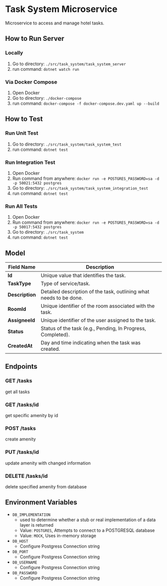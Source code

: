 # Task System Microservice
Microservice to access and manage hotel tasks.

## How to Run Server

### Locally
1. Go to directory: `./src/task_system/task_system_server`
2. run command: `dotnet watch run`

### Via Docker Compose
1. Open Docker
2. Go to directory: `./docker-compose`
3. run command: `docker-compose -f docker-compose.dev.yaml up --build`

## How to Test

### Run Unit Test
1. Go to directory: `./src/task_system/task_system_test`
2. run command: `dotnet test`

### Run Integration Test
1. Open Docker
2. Run command from anywhere: `docker run -e POSTGRES_PASSWORD=sa -d -p 50021:5432 postgres`
3. Go to directory: `./src/task_system/task_system_integration_test`
4. run command: `dotnet test`

### Run All Tests
1. Open Docker
2. Run command from anywhere: `docker run -e POSTGRES_PASSWORD=sa -d -p 50017:5432 postgres`
3. Go to directory: `./src/task_system`
4. run command: `dotnet test`

## Model

| Field Name   | Description|
|--------------|---------------------------------------|
| **Id**       | Unique value that identifies the task.|
| **TaskType**    | Type of service/task.|
| **Description** | Detailed description of the task, outlining what needs to be done.|
| **RoomId**   | Unique identifier of the room associated with the task.|
| **AssigneeId** | Unique identifier of the user assigned to the task.|
| **Status**   | Status of the task (e.g., Pending, In Progress, Completed).|
| **CreatedAt**| Day and time indicating when the task was created.       

## Endpoints
### GET /tasks
get all tasks

### GET /tasks/id
get specific amenity by id

### POST /tasks
create amenity

### PUT /tasks/id
update amenity with changed information

### DELETE /tasks/id
delete specified amenity from database

## Environment Variables
* `DB_IMPLEMENTATION`
	* used to determine whether a stub or real implementation of a data layer is returned
	* Value: `POSTGRES`, Attempts to connect to a POSTGRESQL database
	* Value: `MOCK`, Uses in-memory storage
* `DB_HOST`
   * Configure Postgress Connection string
* `DB_PORT`
   * Configure Postgress Connection string
* `DB_USERNAME`
   * Configure Postgress Connection string
* `DB_PASSWORD`
   * Configure Postgress Connection string